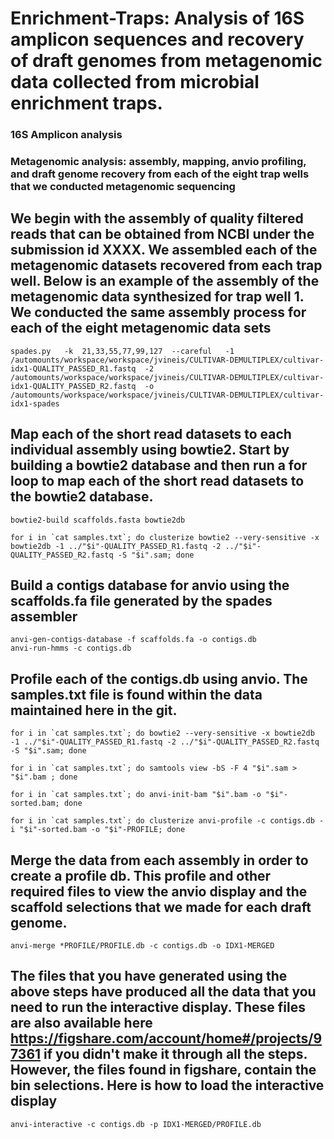 # Enrichment-Traps: Analysis of 16S amplicon sequences and recovery of draft genomes from metagenomic data collected from microbial enrichment traps. 

### 16S Amplicon analysis

### Metagenomic analysis: assembly, mapping, anvio profiling, and draft genome recovery from each of the eight trap wells that we conducted metagenomic sequencing

## We begin with the assembly of quality filtered reads that can be obtained from NCBI under the submission id XXXX.  We assembled each of the metagenomic datasets recovered from each trap well. Below is an example of the assembly of the metagenomic data synthesized for trap well 1. We conducted the same assembly process for each of the eight metagenomic data sets  

    spades.py	-k	21,33,55,77,99,127	--careful	-1	/automounts/workspace/workspace/jvineis/CULTIVAR-DEMULTIPLEX/cultivar-idx1-QUALITY_PASSED_R1.fastq	-2	/automounts/workspace/workspace/jvineis/CULTIVAR-DEMULTIPLEX/cultivar-idx1-QUALITY_PASSED_R2.fastq	-o	/automounts/workspace/workspace/jvineis/CULTIVAR-DEMULTIPLEX/cultivar-idx1-spades

## Map each of the short read datasets to each individual assembly using bowtie2. Start by building a bowtie2 database and then run a for loop to map each of the short read datasets to the bowtie2 database.

    bowtie2-build scaffolds.fasta bowtie2db
    
    for i in `cat samples.txt`; do clusterize bowtie2 --very-sensitive -x bowtie2db -1 ../"$i"-QUALITY_PASSED_R1.fastq -2 ../"$i"-QUALITY_PASSED_R2.fastq -S "$i".sam; done
    
## Build a contigs database for anvio using the scaffolds.fa file generated by the spades assembler

    anvi-gen-contigs-database -f scaffolds.fa -o contigs.db
    anvi-run-hmms -c contigs.db
    
## Profile each of the contigs.db using anvio. The samples.txt file is found within the data maintained here in the git.

    for i in `cat samples.txt`; do bowtie2 --very-sensitive -x bowtie2db -1 ../"$i"-QUALITY_PASSED_R1.fastq -2 ../"$i"-QUALITY_PASSED_R2.fastq -S "$i".sam; done
    
    for i in `cat samples.txt`; do samtools view -bS -F 4 "$i".sam > "$i".bam ; done
    
    for i in `cat samples.txt`; do anvi-init-bam "$i".bam -o "$i"-sorted.bam; done
    
    for i in `cat samples.txt`; do clusterize anvi-profile -c contigs.db -i "$i"-sorted.bam -o "$i"-PROFILE; done
    
## Merge the data from each assembly in order to create a profile db.  This profile and other required files to view the anvio display and the scaffold selections that we made for each draft genome. 

    anvi-merge *PROFILE/PROFILE.db -c contigs.db -o IDX1-MERGED 

## The files that you have generated using the above steps have produced all the data that you need to run the interactive display. These files are also available here https://figshare.com/account/home#/projects/97361 if you didn't make it through all the steps. However, the files found in figshare, contain the bin selections. Here is how to load the interactive display

    anvi-interactive -c contigs.db -p IDX1-MERGED/PROFILE.db
